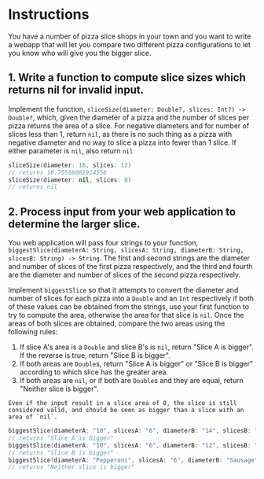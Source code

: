 # Instructions

You have a number of pizza slice shops in your town and you want to write a webapp that will let you compare two different pizza configurations to let you know who will give you the bigger slice.

## 1. Write a function to compute slice sizes which returns nil for invalid input.

Implement the function, `sliceSize(diameter: Double?, slices: Int?) -> Double?`, which, given the diameter of a pizza and the number of slices per pizza returns the area of a slice.
For negative diameters and for number of slices less than 1, return `nil`, as there is no such thing as a pizza with negative diameter and no way to slice a pizza into fewer than 1 slice.
If either parameter is `nil`, also return `nil`

```swift
sliceSize(diameter: 16, slices: 12)
// returns 16.75516081914556
sliceSize(diameter: nil, slices: 8)
// returns nil
```

## 2. Process input from your web application to determine the larger slice.

You web application will pass four strings to your function, `biggestSlice(diameterA: String, slicesA: String, diameterB: String, slicesB: String) -> String`.
The first and second strings are the diameter and number of slices of the first pizza respectively, and the third and fourth are the diameter and number of slices of the second pizza respectively.

Implement `biggestSlice` so that it attempts to convert the diameter and number of slices for each pizza into a `Double` and an `Int` respectively if both of these values can be obtained from the strings, use your first function to try to compute the area, otherwise the area for that slice is `nil`.
Once the areas of both slices are obtained, compare the two areas using the following rules:

1. If slice A's area is a `Double` and slice B's is `nil`, return "Slice A is bigger". If the reverse is true, return "Slice B is bigger".
2. If both areas are `Double`s, return "Slice A is bigger" or "Slice B is bigger" according to which slice has the greater area.
3. If both areas are `nil`, or if both are `Double`s and they are equal, return "Neither slice is bigger".

~~~~exercism/note
Even if the input result in a slice area of 0, the slice is still considered valid, and should be seen as bigger than a slice with an area of `nil`.
~~~~

```swift
biggestSlice(diameterA: "10", slicesA: "6", diameterB: "14", slicesB: "12")
// returns "Slice A is bigger"
biggestSlice(diameterA: "10", slicesA: "6", diameterB: "12", slicesB: "8")
// returns "Slice B is bigger"
biggestSlice(diameterA: "Pepperoni", slicesA: "6", diameterB: "Sausage", slicesB: "12")
// returns "Neither slice is bigger"
```
